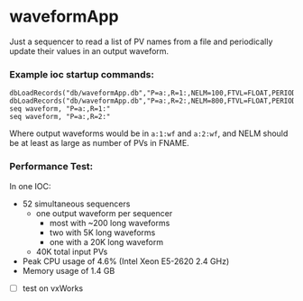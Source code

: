 # waveformApp

Just a sequencer to read a list of PV names from a file and
periodically update their values in an output waveform.

### Example ioc startup commands:
```
dbLoadRecords("db/waveformApp.db","P=a:,R=1:,NELM=100,FTVL=FLOAT,PERIOD=5,FNAME=pvList1.txt")
dbLoadRecords("db/waveformApp.db","P=a:,R=2:,NELM=800,FTVL=FLOAT,PERIOD=5,FNAME=pvList2.txt")
seq waveform, "P=a:,R=1:"
seq waveform, "P=a:,R=2:"
```
Where output waveforms would be in `a:1:wf` and `a:2:wf`,
and NELM should be at least as large as number of PVs in FNAME.

### Performance Test:
In one IOC:
* 52 simultaneous sequencers
  * one output waveform per sequencer
    * most with ~200 long waveforms
    * two with 5K long waveforms
    * one with a 20K long waveform
  * 40K total input PVs
* Peak CPU usage of 4.6% (Intel Xeon E5-2620 2.4 GHz)
* Memory usage of 1.4 GB

- [ ] test on vxWorks

